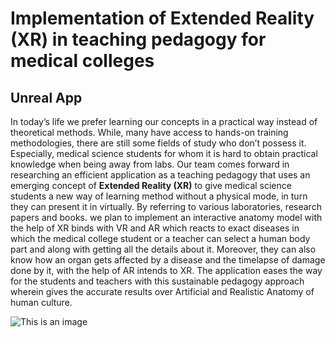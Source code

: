 # Implementation of Extended Reality (XR) in teaching pedagogy for medical colleges

## Unreal App


In today’s life we prefer learning our concepts in a practical way instead of theoretical methods. While, many have access to hands-on training methodologies, there are still some fields of study who don’t possess it. Especially, medical science students for whom it is hard to obtain practical knowledge when being away from labs. Our team comes forward in researching an efficient application as a teaching pedagogy that uses an emerging concept of **Extended Reality (XR)** to give medical science students a new way of learning method without a physical mode, in turn they can present it in virtually. By referring to various laboratories, research papers and books. we plan to implement an interactive anatomy model with the help of XR binds with VR and AR which reacts to exact diseases in which the medical college student or a teacher can select a human body part and along with getting all the details about it. Moreover, they can also know how an organ gets affected by a disease and the timelapse of damage done by it, with the help of AR intends to XR. The application eases the way for the students and teachers with this sustainable pedagogy approach wherein gives the accurate results over Artificial and Realistic Anatomy of human culture.



![This is an image](https://myoctocat.com/assets/images/base-octocat.svg)

